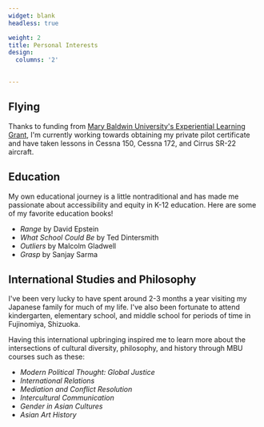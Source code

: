 ```yaml
---
widget: blank
headless: true

weight: 2
title: Personal Interests
design:
  columns: '2'
  

---
```


## Flying

Thanks to funding from [Mary Baldwin University's Experiential Learning Grant](https://marybaldwin.edu/academics/experiential-learning-grants/), I'm currently working towards obtaining my private pilot certificate and have taken lessons in Cessna 150, Cessna 172, and Cirrus SR-22 aircraft. 

## Education

My own educational journey is a little nontraditional and has made me passionate about accessibility and equity in K-12 education. Here are some of my favorite education books!

- _Range_ by David Epstein
- _What School Could Be_ by Ted Dintersmith
- _Outliers_ by Malcolm Gladwell
- _Grasp_ by Sanjay Sarma

## International Studies and Philosophy

I've been very lucky to have spent around 2-3 months a year visiting my Japanese family for much of my life. I've also been fortunate to attend kindergarten, elementary school, and middle school for periods of time in Fujinomiya, Shizuoka.

Having this international upbringing inspired me to learn more about the intersections of cultural diversity, philosophy, and history through MBU courses such as these:
- _Modern Political Thought: Global Justice_
- _International Relations_
- _Mediation and Conflict Resolution_
- _Intercultural Communication_
- _Gender in Asian Cultures_
- _Asian Art History_
